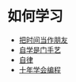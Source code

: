 # 如何学习

* [把时间当作朋友](./time-as-a-friend.md)
* [自学是门手艺](./teach-yourself-programming-in-ten-years.md)
* [自律](./self-discipline.md)
* [十年学会编程](./the-craft-of-selfteaching.md)
